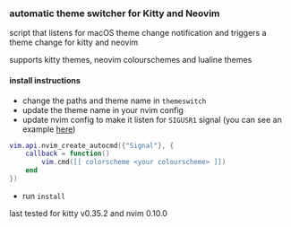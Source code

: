 ### automatic theme switcher for Kitty and Neovim

script that listens for macOS theme change notification and triggers a theme change for kitty and neovim

supports kitty themes, neovim colourschemes and lualine themes

#### install instructions
- change the paths and theme name in `themeswitch`
- update the theme name in your nvim config
- update nvim config to make it listen for `SIGUSR1` signal (you can see an example [here](https://github.com/pdtxie/dotfiles))
```lua
vim.api.nvim_create_autocmd({"Signal"}, {
	callback = function()
		vim.cmd([[ colorscheme <your colourscheme> ]])
	end
})
```
- run `install`


last tested for kitty v0.35.2 and nvim 0.10.0

